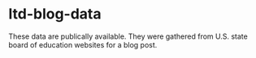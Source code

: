 # ltd-blog-data

These data are publically available. They were gathered from U.S. state board of education websites for a blog post.
